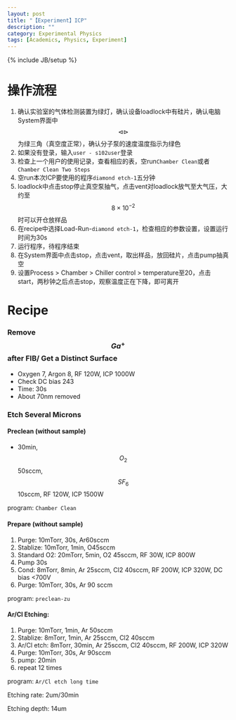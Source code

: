```yaml
---
layout: post
title: "【Experiment】ICP"
description: ""
category: Experimental Physics
tags: [Academics, Physics, Experiment]
---
```

{% include JB/setup %}

# 操作流程

1. 确认实验室的气体检测装置为绿灯，确认设备loadlock中有硅片，确认电脑System界面中$$ \triangleleft \triangleright $$为绿三角（真空度正常），确认分子泵的速度温度指示为绿色
1. 如果没有登录，输入``user - s102user``登录
1. 检查上一个用户的使用记录，查看相应的表，空run``Chamber Clean``或者``Chamber Clean Two Steps``
1. 空run本次ICP要使用的程序``diamond etch-1``五分钟
1. loadlock中点击stop停止真空泵抽气，点击vent对loadlock放气至大气压，大约至$$8\times 10^{-2}$$时可以开仓放样品
1. 在recipe中选择Load-Run-``diamond etch-1``，检查相应的参数设置，设置运行时间为30s
1. 运行程序，待程序结束
1. 在System界面中点击stop，点击vent，取出样品，放回硅片，点击pump抽真空
1. 设置Process > Chamber > Chiller control > temperature至20，点击start，两秒钟之后点击stop，观察温度正在下降，即可离开

# Recipe

### Remove $$Ga^+$$ after FIB/ Get a Distinct Surface

* Oxygen 7, Argon 8, RF 120W, ICP 1000W
* Check DC bias 243
* Time: 30s
* About 70nm removed

### Etch Several Microns

#### Preclean (without sample)

* 30min, $$O_2$$ 50sccm,  $$SF_6$$ 10sccm, RF 120W, ICP 1500W

program: ``Chamber Clean``

#### Prepare (without sample)

1. Purge: 10mTorr, 30s, Ar60sccm
2. Stablize: 10mTorr, 1min, O45sccm
3. Standard O2: 20mTorr, 5min, O2 45sccm, RF 30W, ICP 800W
4. Pump 30s
5. Cond: 8mTorr, 8min, Ar 25sccm, Cl2 40sccm, RF 200W, ICP 320W, DC bias <700V
6. Purge: 10mTorr, 30s, Ar 90 sccm

program: ``preclean-zu``

#### Ar/Cl Etching:

1. Purge: 10mTorr, 1min, Ar 50sccm
2. Stablize: 8mTorr, 1min, Ar 25sccm, Cl2 40sccm
3. Ar/Cl etch: 8mTorr, 30min, Ar 25sccm, Cl2 40sccm, RF 200W, ICP 320W
4. Purge: 10mTorr, 30s, Ar 90sccm
5. pump: 20min
6. repeat 12 times

program: ``Ar/Cl etch long time``

Etching rate: 2um/30min

Etching depth: 14um
